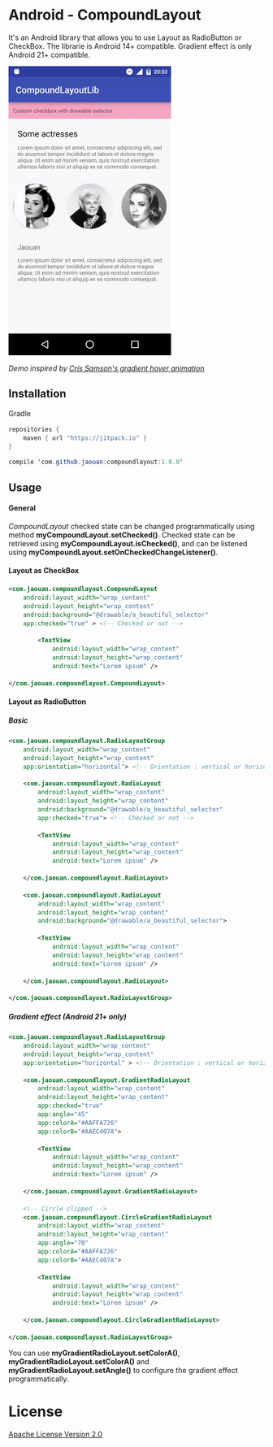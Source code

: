 Android - CompoundLayout
========

It's an Android library that allows you to use Layout as RadioButton or CheckBox.
The librarie is Android 14+ compatible. Gradient effect is only Android 21+ compatible.

![demo](art/demo.gif)

*Demo inspired by [Cris Samson's gradient hover animation](https://dribbble.com/shots/2892770-Gradient-hover-animation)*


Installation
--------
Gradle

```java
repositories {
  	maven { url "https://jitpack.io" }
}
```

```java
compile 'com.github.jaouan:compoundlayout:1.0.0'
```


Usage
--------

#### General
*CompoundLayout* checked state can be changed programmatically using method **myCompoundLayout.setChecked()**.
Checked state can be retrieved using **myCompoundLayout.isChecked()**, and can be listened using **myCompoundLayout.setOnCheckedChangeListener()**.

#### Layout as CheckBox

```xml
<com.jaouan.compoundlayout.CompoundLayout
    android:layout_width="wrap_content"
    android:layout_height="wrap_content"
    android:background="@drawable/a_beautiful_selector"
    app:checked="true" > <!-- Checked or not -->

        <TextView
            android:layout_width="wrap_content"
            android:layout_height="wrap_content"
            android:text="Lorem ipsum" />

</com.jaouan.compoundlayout.CompoundLayout>
```

#### Layout as RadioButton
##### Basic
```xml
<com.jaouan.compoundlayout.RadioLayoutGroup
    android:layout_width="wrap_content"
    android:layout_height="wrap_content"
    app:orientation="horizontal"> <!-- Orientation : vertical or horizontal -->

    <com.jaouan.compoundlayout.RadioLayout
        android:layout_width="wrap_content"
        android:layout_height="wrap_content"
        android:background="@drawable/a_beautiful_selector"
        app:checked="true"> <!-- Checked or not -->

        <TextView
            android:layout_width="wrap_content"
            android:layout_height="wrap_content"
            android:text="Lorem ipsum" />

    </com.jaouan.compoundlayout.RadioLayout>

    <com.jaouan.compoundlayout.RadioLayout
        android:layout_width="wrap_content"
        android:layout_height="wrap_content"
        android:background="@drawable/a_beautiful_selector">

        <TextView
            android:layout_width="wrap_content"
            android:layout_height="wrap_content"
            android:text="Lorem ipsum" />

    </com.jaouan.compoundlayout.RadioLayout>

</com.jaouan.compoundlayout.RadioLayoutGroup>
```

##### Gradient effect (Android 21+ only)
```xml
<com.jaouan.compoundlayout.RadioLayoutGroup
    android:layout_width="wrap_content"
    android:layout_height="wrap_content"
    app:orientation="horizontal" > <!-- Orientation : vertical or horizontal -->

    <com.jaouan.compoundlayout.GradientRadioLayout
        android:layout_width="wrap_content"
        android:layout_height="wrap_content"
        app:checked="true"
        app:angle="45"
        app:colorA="#AAFFA726"
        app:colorB="#AAEC407A">

        <TextView
            android:layout_width="wrap_content"
            android:layout_height="wrap_content"
            android:text="Lorem ipsum" />

    </com.jaouan.compoundlayout.GradientRadioLayout>

    <!-- Circle clipped -->
    <com.jaouan.compoundlayout.CircleGradientRadioLayout
        android:layout_width="wrap_content"
        android:layout_height="wrap_content"
        app:angle="70"
        app:colorA="#AAFFA726"
        app:colorB="#AAEC407A">

        <TextView
            android:layout_width="wrap_content"
            android:layout_height="wrap_content"
            android:text="Lorem ipsum" />

    </com.jaouan.compoundlayout.CircleGradientRadioLayout>

</com.jaouan.compoundlayout.RadioLayoutGroup>
```

You can use **myGradientRadioLayout.setColorA()**, **myGradientRadioLayout.setColorA()** and **myGradientRadioLayout.setAngle()** to configure the gradient effect programmatically.


License
========

[Apache License Version 2.0](LICENSE)